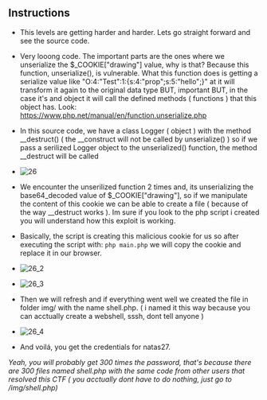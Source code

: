## Instructions

- This levels are getting harder and harder. Lets go straight forward and see the source code.
- Very looong code. The important parts are the ones where we unserialize the \$_COOKIE["drawing"] value, why is that? Because this function, unserialize(), is vulnerable. What this function does is getting a serialize value like "O:4:"Test":1:{s:4:"prop";s:5:"hello";}" at it will transform it again to the original data type BUT, important BUT, in the case it's and object it will call the defined methods ( functions ) that this object has. Look: https://www.php.net/manual/en/function.unserialize.php
- In this source code, we have a class Logger ( object ) with the method __destruct() ( the __construct will not be called by unserialize() ) so if we pass a serilized Logger object to the unserialized() function, the method __destruct will be called
- ![26](https://github.com/user-attachments/assets/d370c76e-7536-43e6-9037-acf5b37e5646)

- We encounter the unserilized function 2 times and, its unserializing the base64_decoded value of \$_COOKIE["drawing"], so if we manipulate the content of this cookie we can be able to create a file ( because of the way __destruct works ). Im sure if you look to the php script i created you will understand how this exploit is working.
- Basically, the script is creating this malicious cookie for us so after executing the script with: `php main.php` we will copy the cookie and replace it in our browser.
- ![26_2](https://github.com/user-attachments/assets/c5b0f766-61fa-4f6c-8569-d2a102389367)

- ![26_3](https://github.com/user-attachments/assets/01701e5f-49a0-4233-abf8-93b013b71f93)

- Then we will refresh and if everything went well we created the file in folder img/ with the name shell.php. ( i named it this way because you can acctually create a webshell, sssh, dont tell anyone )
- ![26_4](https://github.com/user-attachments/assets/bb5c0c84-10b0-443c-a091-5a0938340fb5)

- And voilá, you get the credentials for natas27.

*Yeah, you will probably get 300 times the password, that's because there are 300 files named shell.php with the same code from other users that resolved this CTF ( you acctually dont have to do nothing, just go to /img/shell.php)*
